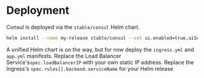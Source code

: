 # Deployment

Consul is deployed via the `stable/consul` Helm chart.

```bash
helm install --name my-release stable/consul --set ui.enabled=true,uiService.enabled=true
```

A unified Helm chart is on the way, but for now deploy the `ingress.yml` and `app.yml`
manifests.
Replace the Load Balancer Service's`spec.loadBalancerIP` with your own static IP address.
Replace the Ingress's  `spec.rules[].backend.serviceName` for your Helm release
